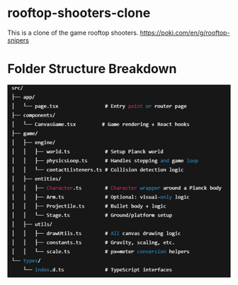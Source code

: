 # rooftop-shooters-clone
This is a clone of the game rooftop shooters. https://poki.com/en/g/rooftop-snipers

# Folder Structure Breakdown 
![folder structure](./assets/folderStructure.png)